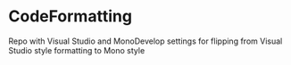 CodeFormatting
==============

Repo with Visual Studio and MonoDevelop settings for flipping from Visual Studio style formatting to Mono style